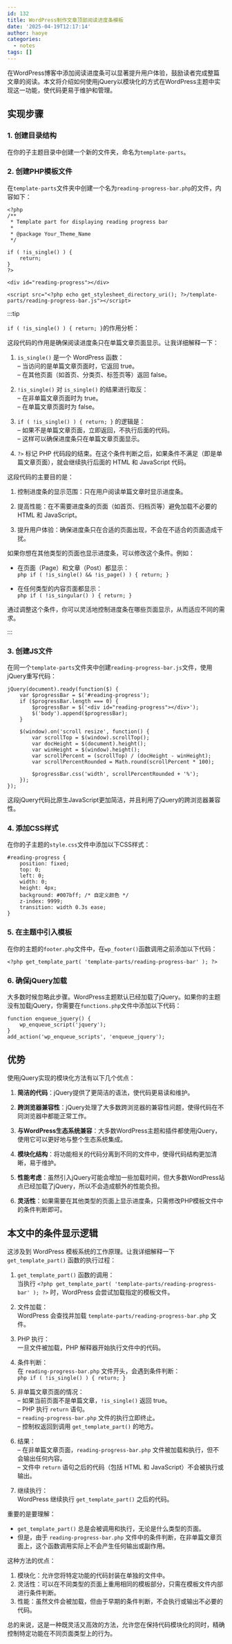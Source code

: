 ```yaml
---
id: 132
title: WordPress制作文章顶部阅读进度条模板
date: '2025-04-19T12:17:14'
author: haoye
categories:
  - notes
tags: []
---
```


在WordPress博客中添加阅读进度条可以显著提升用户体验，鼓励读者完成整篇文章的阅读。本文将介绍如何使用jQuery以模块化的方式在WordPress主题中实现这一功能，使代码更易于维护和管理。

## 实现步骤

### 1. 创建目录结构

在你的子主题目录中创建一个新的文件夹，命名为`template-parts`。

### 2. 创建PHP模板文件

在`template-parts`文件夹中创建一个名为`reading-progress-bar.php`的文件，内容如下：

```
<?php
/**
 * Template part for displaying reading progress bar
 *
 * @package Your_Theme_Name
 */

if ( !is_single() ) {
    return;
}
?>

<div id="reading-progress"></div>

<script src="<?php echo get_stylesheet_directory_uri(); ?>/template-parts/reading-progress-bar.js"></script>
```

:::tip

`if ( !is_single() ) {
return;
}`的作用分析：

这段代码的作用是确保阅读进度条只在单篇文章页面显示。让我详细解释一下：

1. `is_single()` 是一个 WordPress 函数：\
   – 当访问的是单篇文章页面时，它返回 true。\
   – 在其他页面（如首页、分类页、标签页等）返回 false。

2. `!is_single()` 对 `is_single()` 的结果进行取反：\
   – 在非单篇文章页面时为 true。\
   – 在单篇文章页面时为 false。

3. `if ( !is_single() ) { return; }` 的逻辑是：\
   – 如果不是单篇文章页面，立即返回，不执行后面的代码。\
   – 这样可以确保进度条只在单篇文章页面显示。

4. `?>` 标记 PHP 代码段的结束。在这个条件判断之后，如果条件不满足（即是单篇文章页面），就会继续执行后面的 HTML 和 JavaScript 代码。

这段代码的主要目的是：

1. 控制进度条的显示范围：只在用户阅读单篇文章时显示进度条。

2. 提高性能：在不需要进度条的页面（如首页、归档页等）避免加载不必要的 HTML 和 JavaScript。

3. 提升用户体验：确保进度条只在合适的页面出现，不会在不适合的页面造成干扰。

如果你想在其他类型的页面也显示进度条，可以修改这个条件。例如：

- 在页面（Page）和文章（Post）都显示：\
  `php
  if ( !is_single() && !is_page() ) {
  return;
  }`

- 在任何类型的内容页面都显示：\
  `php
  if ( !is_singular() ) {
  return;
  }`

通过调整这个条件，你可以灵活地控制进度条在哪些页面显示，从而适应不同的需求。

:::

### 3. 创建JS文件

在同一个`template-parts`文件夹中创建`reading-progress-bar.js`文件，使用jQuery重写代码：

```
jQuery(document).ready(function($) {
    var $progressBar = $('#reading-progress');
    if ($progressBar.length === 0) {
        $progressBar = $('<div id="reading-progress"></div>');
        $('body').append($progressBar);
    }

    $(window).on('scroll resize', function() {
        var scrollTop = $(window).scrollTop();
        var docHeight = $(document).height();
        var winHeight = $(window).height();
        var scrollPercent = (scrollTop) / (docHeight - winHeight);
        var scrollPercentRounded = Math.round(scrollPercent * 100);

        $progressBar.css('width', scrollPercentRounded + '%');
    });
});
```

这段jQuery代码比原生JavaScript更加简洁，并且利用了jQuery的跨浏览器兼容性。

### 4. 添加CSS样式

在你的子主题的`style.css`文件中添加以下CSS样式：

```
#reading-progress {
    position: fixed;
    top: 0;
    left: 0;
    width: 0;
    height: 4px;
    background: #007bff; /* 自定义颜色 */
    z-index: 9999;
    transition: width 0.3s ease;
}
```

### 5. 在主题中引入模板

在你的主题的`footer.php`文件中，在`wp_footer()`函数调用之前添加以下代码：

```
<?php get_template_part( 'template-parts/reading-progress-bar' ); ?>
```

### 6. 确保jQuery加载

大多数时候忽略此步骤。WordPress主题默认已经加载了jQuery。如果你的主题没有加载jQuery，你需要在`functions.php`文件中添加以下代码：

```
function enqueue_jquery() {
    wp_enqueue_script('jquery');
}
add_action('wp_enqueue_scripts', 'enqueue_jquery');
```

## 优势

使用jQuery实现的模块化方法有以下几个优点：

1. **简洁的代码**：jQuery提供了更简洁的语法，使代码更易读和维护。

2. **跨浏览器兼容性**：jQuery处理了大多数跨浏览器的兼容性问题，使得代码在不同浏览器中都能正常工作。

3. **与WordPress生态系统兼容**：大多数WordPress主题和插件都使用jQuery，使用它可以更好地与整个生态系统集成。

4. **模块化结构**：将功能相关的代码分离到不同的文件中，使得代码结构更加清晰，易于维护。

5. **性能考虑**：虽然引入jQuery可能会增加一些加载时间，但大多数WordPress站点已经加载了jQuery，所以不会造成额外的性能负担。

6. **灵活性**：如果需要在其他类型的页面上显示进度条，只需修改PHP模板文件中的条件判断即可。

## 本文中的条件显示逻辑

这涉及到 WordPress 模板系统的工作原理。让我详细解释一下 `get_template_part()` 函数的执行过程：

1. `get_template_part()` 函数的调用：\
   当执行 `<?php get_template_part( 'template-parts/reading-progress-bar' ); ?>` 时，WordPress 会尝试加载指定的模板文件。

2. 文件加载：\
   WordPress 会查找并加载 `template-parts/reading-progress-bar.php` 文件。

3. PHP 执行：\
   一旦文件被加载，PHP 解释器开始执行文件中的代码。

4. 条件判断：\
   在 `reading-progress-bar.php` 文件开头，会遇到条件判断：\
   `php
   if ( !is_single() ) {
   return;
   }`

5. 非单篇文章页面的情况：\
   – 如果当前页面不是单篇文章，`!is_single()` 返回 true。\
   – PHP 执行 `return` 语句。\
   – `reading-progress-bar.php` 文件的执行立即终止。\
   – 控制权返回到调用 `get_template_part()` 的地方。

6. 结果：\
   – 在非单篇文章页面，`reading-progress-bar.php` 文件被加载和执行，但不会输出任何内容。\
   – 文件中 `return` 语句之后的代码（包括 HTML 和 JavaScript）不会被执行或输出。

7. 继续执行：\
   WordPress 继续执行 `get_template_part()` 之后的代码。

重要的是要理解：

- `get_template_part()` 总是会被调用和执行，无论是什么类型的页面。
- 但是，由于 `reading-progress-bar.php` 文件中的条件判断，在非单篇文章页面上，这个函数调用实际上不会产生任何输出或副作用。

这种方法的优点：

1. 模块化：允许您将特定功能的代码封装在单独的文件中。
2. 灵活性：可以在不同类型的页面上重用相同的模板部分，只需在模板文件内部进行条件判断。
3. 性能：虽然文件会被加载，但由于早期的条件判断，不会执行或输出不必要的代码。

总的来说，这是一种既灵活又高效的方法，允许您在保持代码模块化的同时，精确控制特定功能在不同页面类型上的行为。
